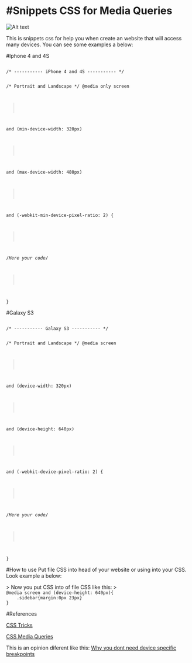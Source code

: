 #Snippets CSS for Media Queries
============
![Alt text](/assets/img/screen_sizes.jpg "Many Devices")

This is snippets css for help you when create an website that will access many devices.
You can see some examples a below:

#Iphone 4 and 4S

<code>
/* ----------- iPhone 4 and 4S ----------- */

/* Portrait and Landscape */
@media only screen 
>
  and (min-device-width: 320px) 
>
  and (max-device-width: 480px)
>
  and (-webkit-min-device-pixel-ratio: 2) {
>
 /*Here your code*/
>
 }
</code>

#Galaxy S3

<code>
/* ----------- Galaxy S3 ----------- */

/* Portrait and Landscape */
@media screen 
>
  and (device-width: 320px) 
>
  and (device-height: 640px) 
>
  and (-webkit-device-pixel-ratio: 2) {
>
/*Here your code*/
>
}
</code>

#How to use 
Put file CSS into head of your website or using into your CSS. Look example a below:

<link rel="stylesheet" href="path/site/media-queries-devices.css">
>
Now you put CSS into of file CSS like this: 
>
<code>
@media screen and (device-height: 640px){
    .sidebar{margin:0px 23px}
}
</code>

#References

[CSS Tricks](https://css-tricks.com/snippets/css/media-queries-for-standard-devices/)

[CSS Media Queries](http://cssmediaqueries.com/)

This is an opinion diferent like this: 
 [Why you dont need device specific breakpoints](http://responsivedesign.is/articles/why-you-dont-need-device-specific-breakpoints)

